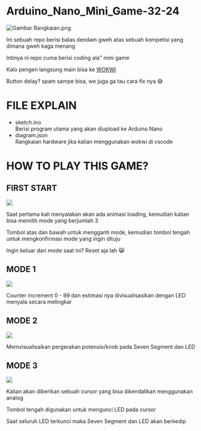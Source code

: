 # Arduino_Nano_Mini_Game-32-24

<image align="center" alt="Gambar Rangkaian.png" src="https://github.com/wajibro/Arduino_Nano_Mini_Game-32-24/blob/main/Gambar%20Rangkaian.png" />

Ini sebuah repo berisi balas dendam gweh atas sebuah kompetisi yang dimana gweh kaga menang

Intinya ni repo cuma berisi coding ala" mini game

Kalo pengen langsung main bisa ke <a href="https://wokwi.com/projects/424131405322969089"> WOKWI </a>

Button delay? spam sampe bisa, we juga ga tau cara fix nya 😅

<h1>FILE EXPLAIN</h1>
<ul>
  <li>sketch.ino</li>
  Berisi program utama yang akan diupload ke Arduino Nano
  <li>diagram.json</li>
  Rangkaian hardware jika kalian menggunakan wokwi di vscode
</ul>

<h1>HOW TO PLAY THIS GAME?</h1>

<h2>FIRST START</h2>
<image align="center" src="https://github.com/user-attachments/assets/f7bdfea4-f238-4067-83e7-aec4cdc4cdd8" />


<p>
  Saat pertama kali menyalakan akan ada animasi loading, kemudian kalian bisa memilih mode yang berjumlah 3
  
  Tombol atas dan bawah untuk mengganti mode, kemudian tombol tengah untuk mengkonfirmasi mode yang ingin dituju

  Ingin keluar dari mode saat ini? Reset aja lah 😹
</p>

<h2>MODE 1</h2>
<image src="https://github.com/user-attachments/assets/4ad2faca-0ebe-4e2d-ad2b-f30f11c0a22e" />

<p>
  Counter increment 0 - 99 dan estimasi nya divisualisasikan dengan LED menyala secara melingkar
</p>

<h2>MODE 2</h2>
<image src="https://github.com/user-attachments/assets/2290b8cc-abd5-454b-a3eb-d56aeffd07a2" />

<p>
  Memvisualisaikan pergerakan potensio/knob pada Seven Segment dan LED
</p>
<h2>MODE 3</h2>
<image src="https://github.com/user-attachments/assets/2d087e58-02d6-470f-97e1-aa3c0e291655" />

<p>
  Kalian akan diberikan sebuah cursor yang bisa dikendalikan menggunakan analog

  Tombol tengah digunakan untuk mengunci LED pada cursor

  Saat seluruh LED terkunci maka Seven Segment dan LED akan berkedip
</p>
